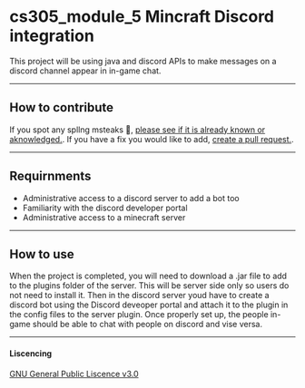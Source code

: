 # cs305_module_5 Mincraft Discord integration
This project will be using java and discord APIs to make messages on a discord channel appear in in-game chat. 
***
## How to contribute
If you spot any spllng msteaks 🥩, [please see if it is already known or aknowledged.](https://github.com/caiton1/cs305_mod5/issues "Issues"). If you have a fix you would like to add, [create a pull request.](https://github.com/caiton1/cs305_mod5/pulls "Pull request").
***
## Requirnments
- Administrative access to a discord server to add a bot too
- Familiarity with the discord developer portal
- Administrative access to a minecraft server 
***
## How to use
When the project is completed, you will need to download a .jar file to add to the plugins folder of the server. This will be server side only so users do not need to install it. Then in the discord server youd have to create a discord bot using the Discord deveoper portal and attach it to the plugin in the config files to the server plugin. Once properly set up, the people in-game should be able to chat with people on discord and vise versa.
***
#### Liscencing 
[GNU General Public Liscence v3.0](https://github.com/caiton1/cs305_mod5/blob/main/LICENSE.md)
